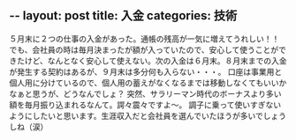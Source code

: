 --
layout: post
title: 入金
categories: 技術
--

５月末に２つの仕事の入金があった。通帳の残高が一気に増えてうれしい！！
でも、会社員の時は毎月決まったが額が入っていたので、安心して使うことができたけど、なんとなく安心して使えない。次の入金は６月末。８月末までの入金が発生する契約はあるが、９月末は多分何も入らない・・・。
口座は事業用と個人用に分けているので、個人用の蓄えがなくなるまでは移動しなくてもいいかなぁと思うが、どうなんでしょ？
突然、サラリーマン時代のボーナスより多い額を毎月振り込まれるなんて。諤々震々ですよ～。
調子に乗って使いすぎないようにしたいと思います。生涯収入だと会社員を選んでいたほうが多いでしょうしね（涙）
